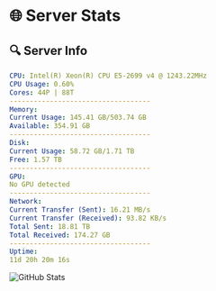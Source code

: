 # 🌐 Server Stats
## 🔍 Server Info
```yaml
CPU: Intel(R) Xeon(R) CPU E5-2699 v4 @ 1243.22MHz
CPU Usage: 0.60%
Cores: 44P | 88T
-----------------------------------
Memory:
Current Usage: 145.41 GB/503.74 GB
Available: 354.91 GB
-----------------------------------
Disk:
Current Usage: 58.72 GB/1.71 TB
Free: 1.57 TB
-----------------------------------
GPU:
No GPU detected
-----------------------------------
Network:
Current Transfer (Sent): 16.21 MB/s
Current Transfer (Received): 93.82 KB/s
Total Sent: 18.81 TB
Total Received: 174.27 GB
-----------------------------------
Uptime:
11d 20h 20m 16s
```
![GitHub Stats](https://img.shields.io/badge/Updated-2025-03-19_17:43:05-blue)